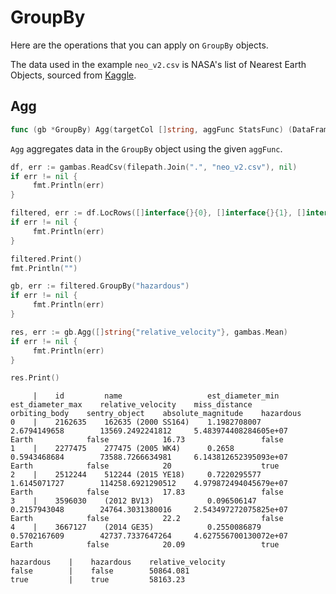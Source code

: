 # GroupBy

Here are the operations that you can apply on `GroupBy` objects.

The data used in the example `neo_v2.csv` is NASA's list of Nearest Earth Objects, sourced from [Kaggle](https://www.kaggle.com/datasets/sameepvani/nasa-nearest-earth-objects).

## Agg

```go
func (gb *GroupBy) Agg(targetCol []string, aggFunc StatsFunc) (DataFrame, error)
```

`Agg` aggregates data in the `GroupBy` object using the given `aggFunc`.

```go
df, err := gambas.ReadCsv(filepath.Join(".", "neo_v2.csv"), nil)
if err != nil {
     fmt.Println(err)
}

filtered, err := df.LocRows([]interface{}{0}, []interface{}{1}, []interface{}{2}, []interface{}{3}, []interface{}{4})
if err != nil {
     fmt.Println(err)
}

filtered.Print()
fmt.Println("")

gb, err := filtered.GroupBy("hazardous")
if err != nil {
     fmt.Println(err)
}

res, err := gb.Agg([]string{"relative_velocity"}, gambas.Mean)
if err != nil {
     fmt.Println(err)
}

res.Print()
```
```
     |    id         name                   est_diameter_min    est_diameter_max    relative_velocity    miss_distance            orbiting_body    sentry_object    absolute_magnitude    hazardous    
0    |    2162635    162635 (2000 SS164)    1.1982708007        2.6794149658        13569.2492241812     5.483974408284605e+07    Earth            false            16.73                 false        
1    |    2277475    277475 (2005 WK4)      0.2658              0.5943468684        73588.7266634981     6.143812652395093e+07    Earth            false            20                    true         
2    |    2512244    512244 (2015 YE18)     0.7220295577        1.6145071727        114258.6921290512    4.979872494045679e+07    Earth            false            17.83                 false        
3    |    3596030    (2012 BV13)            0.096506147         0.2157943048        24764.3031380016     2.543497272075825e+07    Earth            false            22.2                  false        
4    |    3667127    (2014 GE35)            0.2550086879        0.5702167609        42737.7337647264     4.627556700130072e+07    Earth            false            20.09                 true         

hazardous    |    hazardous    relative_velocity    
false        |    false        50864.081            
true         |    true         58163.23
```